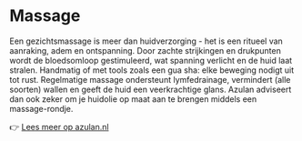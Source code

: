 # Massage

Een gezichtsmassage is meer dan huidverzorging - het is een ritueel van aanraking, adem en ontspanning. Door zachte strijkingen en drukpunten wordt de bloedsomloop gestimuleerd, wat spanning verlicht en de huid laat stralen. Handmatig of met tools zoals een gua sha: elke beweging nodigt uit tot rust. Regelmatige massage ondersteunt lymfedrainage, vermindert (alle soorten) wallen en geeft de huid een veerkrachtige glans. Azulan adviseert dan ook zeker om je huidolie op maat aan te brengen middels een massage-rondje.

👉 [Lees meer op azulan.nl](https://azulan.nl/atlas/massage)